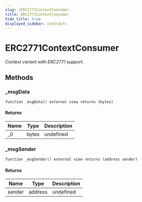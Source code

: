 ```yaml
---
slug: /ERC2771ContextConsumer
title: ERC2771ContextConsumer
hide_title: true
displayed_sidebar: contracts
---
```


# ERC2771ContextConsumer

_Context variant with ERC2771 support._

## Methods

### \_msgData

```solidity
function _msgData() external view returns (bytes)
```

#### Returns

| Name | Type  | Description |
| ---- | ----- | ----------- |
| \_0  | bytes | undefined   |

### \_msgSender

```solidity
function _msgSender() external view returns (address sender)
```

#### Returns

| Name   | Type    | Description |
| ------ | ------- | ----------- |
| sender | address | undefined   |
